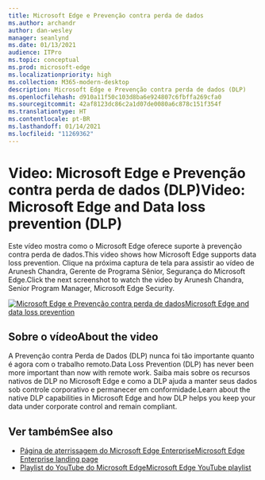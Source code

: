 ```yaml
---
title: Microsoft Edge e Prevenção contra perda de dados
ms.author: archandr
author: dan-wesley
manager: seanlynd
ms.date: 01/13/2021
audience: ITPro
ms.topic: conceptual
ms.prod: microsoft-edge
ms.localizationpriority: high
ms.collection: M365-modern-desktop
description: Microsoft Edge e Prevenção contra perda de dados (DLP)
ms.openlocfilehash: d910a11f50c103d8ba6e924807c6fbffa269cfa0
ms.sourcegitcommit: 42af8123dc86c2a1d07de0080a6c878c151f354f
ms.translationtype: HT
ms.contentlocale: pt-BR
ms.lasthandoff: 01/14/2021
ms.locfileid: "11269362"
---
```

# <span data-ttu-id="7098f-103">Video: Microsoft Edge e Prevenção contra perda de dados (DLP)</span><span class="sxs-lookup"><span data-stu-id="7098f-103">Video: Microsoft Edge and Data loss prevention (DLP)</span></span>

<span data-ttu-id="7098f-104">Este vídeo mostra como o Microsoft Edge oferece suporte à prevenção contra perda de dados.</span><span class="sxs-lookup"><span data-stu-id="7098f-104">This video shows how Microsoft Edge supports data loss prevention.</span></span> <span data-ttu-id="7098f-105">Clique na próxima captura de tela para assistir ao vídeo de Arunesh Chandra, Gerente de Programa Sênior, Segurança do Microsoft Edge.</span><span class="sxs-lookup"><span data-stu-id="7098f-105">Click the next screenshot to watch the video by Arunesh Chandra, Senior Program Manager, Microsoft Edge Security.</span></span>

[![ <span data-ttu-id="7098f-106">Microsoft Edge e Prevenção contra perda de dados</span><span class="sxs-lookup"><span data-stu-id="7098f-106">Microsoft Edge and data loss prevention</span></span>](media/microsoft-edge-security-dlp/0.png)](http://www.youtube.com/watch?v=dLD04U9eTqg " Microsoft Edge and data loss prevention")

## <span data-ttu-id="7098f-107">Sobre o vídeo</span><span class="sxs-lookup"><span data-stu-id="7098f-107">About the video</span></span>

<span data-ttu-id="7098f-108">A Prevenção contra Perda de Dados (DLP) nunca foi tão importante quanto é agora com o trabalho remoto.</span><span class="sxs-lookup"><span data-stu-id="7098f-108">Data Loss Prevention (DLP) has never been more important than now with remote work.</span></span> <span data-ttu-id="7098f-109">Saiba mais sobre os recursos nativos de DLP no Microsoft Edge e como a DLP ajuda a manter seus dados sob controle corporativo e permanecer em conformidade.</span><span class="sxs-lookup"><span data-stu-id="7098f-109">Learn about the native DLP capabilities in Microsoft Edge and how DLP helps you keep your data under corporate control and remain compliant.</span></span>

## <span data-ttu-id="7098f-110">Ver também</span><span class="sxs-lookup"><span data-stu-id="7098f-110">See also</span></span>

- [<span data-ttu-id="7098f-111">Página de aterrissagem do Microsoft Edge Enterprise</span><span class="sxs-lookup"><span data-stu-id="7098f-111">Microsoft Edge Enterprise landing page</span></span>](https://aka.ms/EdgeEnterprise)
- [<span data-ttu-id="7098f-112">Playlist do YouTube do Microsoft Edge</span><span class="sxs-lookup"><span data-stu-id="7098f-112">Microsoft Edge YouTube playlist</span></span>](https://www.youtube.com/playlist?list=PLXtHYVsvn_b-uXh1tMeYpT-0iD8tD3tFy)
